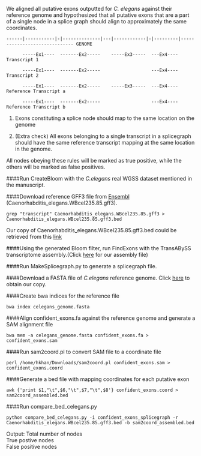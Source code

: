 We aligned all putative exons outputted for *C. elegans* against their reference genome and hypothesized that all putative exons that are a part of a single node in a splice graph should align to approximately the same coordinates.
```         
------|-----------|-|--------------|---|------------|-|---------|------------------------------ GENOME

      -----Ex1----  -------Ex2-----    -----Ex3-----  ---Ex4---- Transcript 1

      -----Ex1----  -------Ex2-----                   ---Ex4---- Transcript 2    

      -----Ex1----  -------Ex2-----    -----Ex3-----  ---Ex4---- Reference Transcript a

      -----Ex1----  -------Ex2-----                   ---Ex4---- Reference Transcript b
```
                  
1) Exons constituting a splice node should map to the same location on the genome

2) (Extra check) All exons belonging to a single transcript in a splicegraph should have the same reference transcript mapping at the same location in the genome.

All nodes obeying these rules will be marked as true positive, while the others will be marked as false positives. 

       
####Run CreateBloom with the *C.elegans* real WGSS dataset mentioned in the manuscript.
     
####Download reference GFF3 file from [Ensembl](ftp://ftp.ensembl.org/pub/release-87/gff3/caenorhabditis_elegans) (Caenorhabditis_elegans.WBcel235.85.gff3).
```
grep "transcript" Caenorhabditis_elegans.WBcel235.85.gff3 > Caenorhabditis_elegans.WBcel235.85.gff3.bed
```
Our copy of Caenorhabditis_elegans.WBcel235.85.gff3.bed could be retrieved from this [link](https://drive.google.com/drive/folders/0B7WB43qKTdTZNmszYnZqZHZTOUE)      
    
####Using the generated Bloom filter, run FindExons with the TransABySS transcriptome assembly.(Click [here](https://drive.google.com/drive/folders/0B22DJq3IWQ8JeGpxZ2l3c1FWS0E) for our assembly file)
   
####Run MakeSplicegraph.py to generate a splicegraph file.
     
####Download a FASTA file of *C.elegans* reference genome. Click [here](https://drive.google.com/drive/folders/0B7WB43qKTdTZd2xydHBNRGl1ejg) to obtain our copy.
    
####Create bwa indices for the reference file
```
bwa index celegans_genome.fasta
```
    
####Align confident_exons.fa against the reference genome and generate a SAM alignment file
```
bwa mem -a celegans_genome.fasta confident_exons.fa > confident_exons.sam
```
    
####Run sam2coord.pl to convert SAM file to a coordinate file
````
perl /home/hkhan/Downloads/sam2coord.pl confident_exons.sam > confident_exons.coord
````
       
####Generate a bed file with mapping coordinates for each putative exon 
```
awk {'print $1,"\t",$6,"\t",$7,"\t",$8'} confident_exons.coord > sam2coord_assembled.bed
```
      
####Run compare_bed_celegans.py 
        
```
python compare_bed_celegans.py -i confident_exons_splicegraph -r Caenorhabditis_elegans.WBcel235.85.gff3.bed -b sam2coord_assembled.bed 

```
        
Output:
Total number of nodes      
True postive nodes         
False positive nodes          
